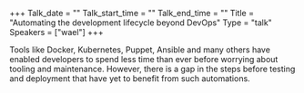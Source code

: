 +++
Talk_date = ""
Talk_start_time = ""
Talk_end_time = ""
Title = "Automating the development lifecycle beyond DevOps"
Type = "talk"
Speakers = ["wael"]
+++

Tools like Docker, Kubernetes, Puppet, Ansible and many others have enabled developers to spend less time than ever before worrying about tooling and maintenance. However, there is a gap in the steps before testing and deployment that have yet to benefit from such automations.
